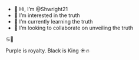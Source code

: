 - 👋 Hi, I’m @Shwright21
- 👀 I’m interested in the truth
- 🌱 I’m currently learning the truth 
- 💞️ I’m looking to collaborate on unveiling the truth

♋️🔮

Purple is royalty. Black is King ☀️🔥

<!---
Shwright21/Shwright21 is a ✨ special ✨ repository because its `README.md` (this file) appears on your GitHub profile.
You can click the Preview link to take a look at your changes.
--->

